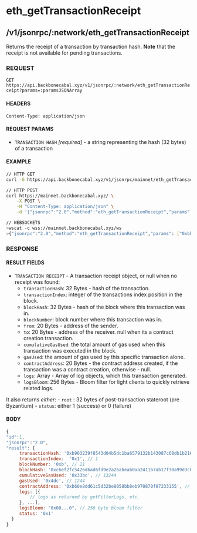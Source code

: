 # eth_getTransactionReceipt

## /v1/jsonrpc/:network/eth_getTransactionReceipt

Returns the receipt of a transaction by transaction hash. **Note** that
the receipt is not available for pending transactions.

### REQUEST

`GET https://api.backbonecabal.xyz/v1/jsonrpc/:network/eth_getTransactionReceipt?params=:paramsJSONArray`

#### HEADERS

`Content-Type: application/json`

#### REQUEST PARAMS

- `TRANSACTION HASH` _[required]_ - a string representing the hash (32
  bytes) of a transaction

#### EXAMPLE

```bash
// HTTP GET
curl -G https://api.backbonecabal.xyz/v1/jsonrpc/mainnet/eth_getTransactionReceipt --data-urlencode 'params=["0xbb3a336e3f823ec18197f1e13ee875700f08f03e2cab75f0d0b118dabb44cba0"]'

// HTTP POST
curl https://mainnet.backbonecabal.xyz/ \
    -X POST \
    -H "Content-Type: application/json" \
    -d '{"jsonrpc":"2.0","method":"eth_getTransactionReceipt","params": ["0xbb3a336e3f823ec18197f1e13ee875700f08f03e2cab75f0d0b118dabb44cba0"],"id":1}'

// WEBSOCKETS
>wscat -c wss://mainnet.backbonecabal.xyz/ws
>{"jsonrpc":"2.0","method":"eth_getTransactionReceipt","params": ["0xbb3a336e3f823ec18197f1e13ee875700f08f03e2cab75f0d0b118dabb44cba0"],"id":1}
```

### RESPONSE

#### RESULT FIELDS

- `TRANSACTION RECEIPT` - A transaction receipt object, or null when no
  receipt was found:
  - `transactionHash`: 32 Bytes - hash of the transaction.
  - `transactionIndex`: integer of the transactions index position in
    the block.
  - `blockHash`: 32 Bytes - hash of the block where this transaction was
    in.
  - `blockNumber`: block number where this transaction was in.
  - `from`: 20 Bytes - address of the sender.
  - `to`: 20 Bytes - address of the receiver. null when its a contract
    creation transaction.
  - `cumulativeGasUsed`: the total amount of gas used when this
    transaction was executed in the block.
  - `gasUsed`: the amount of gas used by this specific transaction
    alone.
  - `contractAddress`: 20 Bytes - the contract address created, if the
    transaction was a contract creation, otherwise - null.
  - `logs`: Array - Array of log objects, which this transaction
    generated.
  - `logsBloom`: 256 Bytes - Bloom filter for light clients to quickly
    retrieve related logs.

It also returns _either_: - `root` : 32 bytes of post-transaction
stateroot (pre Byzantium) - `status`: either 1 (success) or 0 (failure)

#### BODY

```js
{
"id":1,
"jsonrpc":"2.0",
"result": {
     transactionHash: '0xb903239f8543d04b5dc1ba6579132b143087c68db1b2168786408fcbce568238',
     transactionIndex:  '0x1', // 1
     blockNumber: '0xb', // 11
     blockHash: '0xc6ef2fc5426d6ad6fd9e2a26abeab0aa2411b7ab17f30a99d3cb96aed1d1055b',
     cumulativeGasUsed: '0x33bc', // 13244
     gasUsed: '0x4dc', // 1244
     contractAddress: '0xb60e8dd61c5d32be8058bb8eb970870f07233155', // or null, if none was created
     logs: [{
         // logs as returned by getFilterLogs, etc.
     }, ...],
     logsBloom: "0x00...0", // 256 byte bloom filter
     status: '0x1'
  }
}
```
